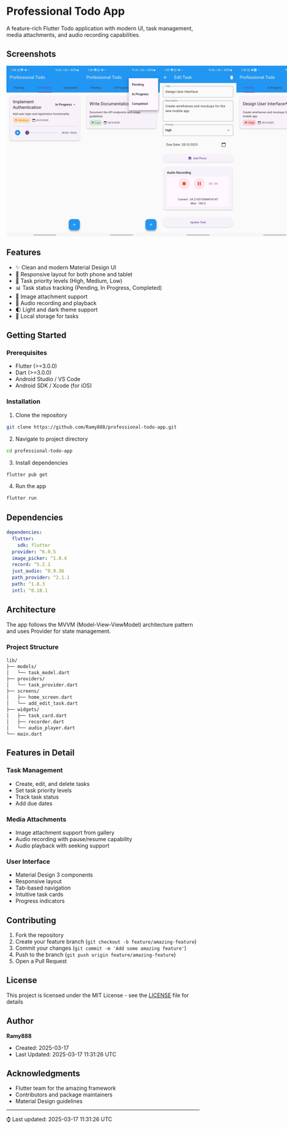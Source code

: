 # Professional Todo App

A feature-rich Flutter Todo application with modern UI, task management, media attachments, and audio recording capabilities.

## Screenshots

<div style="display: flex; justify-content: space-between;">
    <img src="screenshots/edit_task.jpg" width="200" alt="Home Screen"/>
    <img src="screenshots/add_task.jpg" width="200" alt="Add Task"/>
    <img src="screenshots/task_details.jpg" width="200" alt="Task Details"/>
    <img src="screenshots/task_card.jpg" width="200" alt="Audio Recording"/>
</div>

## Features

- ✨ Clean and modern Material Design UI
- 📱 Responsive layout for both phone and tablet
- 🎯 Task priority levels (High, Medium, Low)
- 📊 Task status tracking (Pending, In Progress, Completed)
- 📸 Image attachment support
- 🎤 Audio recording and playback
- 🌓 Light and dark theme support
- 💾 Local storage for tasks

## Getting Started

### Prerequisites

- Flutter (>=3.0.0)
- Dart (>=3.0.0)
- Android Studio / VS Code
- Android SDK / Xcode (for iOS)

### Installation

1. Clone the repository
```bash
git clone https://github.com/Ramy888/professional-todo-app.git
```

2. Navigate to project directory
```bash
cd professional-todo-app
```

3. Install dependencies
```bash
flutter pub get
```

4. Run the app
```bash
flutter run
```

## Dependencies

```yaml
dependencies:
  flutter:
    sdk: flutter
  provider: ^6.0.5
  image_picker: ^1.0.4
  record: ^5.2.1
  just_audio: ^0.9.36
  path_provider: ^2.1.1
  path: ^1.8.3
  intl: ^0.18.1
```

## Architecture

The app follows the MVVM (Model-View-ViewModel) architecture pattern and uses Provider for state management.

### Project Structure
```
lib/
├── models/
│   └── task_model.dart
├── providers/
│   └── task_provider.dart
├── screens/
│   ├── home_screen.dart
│   └── add_edit_task.dart
├── widgets/
│   ├── task_card.dart
│   ├── recorder.dart
│   └── audio_player.dart
└── main.dart
```

## Features in Detail

### Task Management
- Create, edit, and delete tasks
- Set task priority levels
- Track task status
- Add due dates

### Media Attachments
- Image attachment support from gallery
- Audio recording with pause/resume capability
- Audio playback with seeking support

### User Interface
- Material Design 3 components
- Responsive layout
- Tab-based navigation
- Intuitive task cards
- Progress indicators

## Contributing

1. Fork the repository
2. Create your feature branch (`git checkout -b feature/amazing-feature`)
3. Commit your changes (`git commit -m 'Add some amazing feature'`)
4. Push to the branch (`git push origin feature/amazing-feature`)
5. Open a Pull Request

## License

This project is licensed under the MIT License - see the [LICENSE](LICENSE) file for details

## Author

**Ramy888**

- Created: 2025-03-17
- Last Updated: 2025-03-17 11:31:26 UTC

## Acknowledgments

- Flutter team for the amazing framework
- Contributors and package maintainers
- Material Design guidelines

---
⌚ Last updated: 2025-03-17 11:31:26 UTC